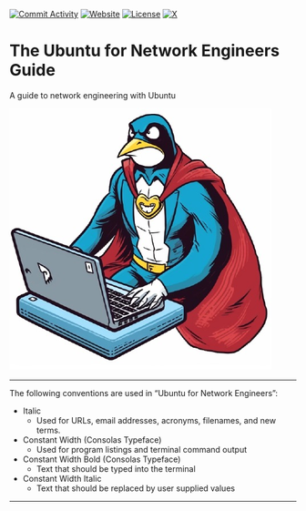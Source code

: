 [![Commit Activity](https://img.shields.io/github/commit-activity/m/rikosintie/Ubuntu4NetworkEngineers)](https%3A%2F%2Fgithub.com%2Frikosintie%2FDiscovery)
[![Website](https://img.shields.io/badge/Blog-Visit-blue)](https://mwhubbard.blogspot.com)
[![License](https://img.shields.io/github/license/rikosintie/Ubuntu4NetworkEngineers?color=0096FF)](https://github.com/rikosintie/Ubuntu4NetworkEngineers)
[![X](https://img.shields.io/twitter/follow/rikosintie?style=social&logo=x)](https://twitter.com/rikosintie)

# The Ubuntu for Network Engineers Guide<!-- omit from toc -->

A guide to network engineering with Ubuntu

![screenshot](img/penquin.jpg)


----------------------------------------------------------------

The following conventions are used in “Ubuntu for Network Engineers”:

* Italic
  * Used for URLs, email addresses, acronyms, filenames, and new terms.
* Constant Width (Consolas Typeface)
  * Used for program listings and terminal command output
* Constant Width Bold (Consolas Typeface)
  * Text that should be typed into the terminal
* Constant Width Italic
  * Text that should be replaced by user supplied values

----------------------------------------------------------------
